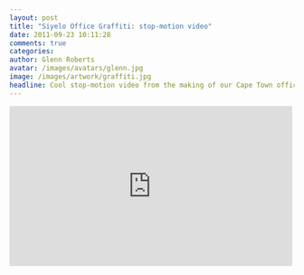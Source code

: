 ```yaml
---
layout: post
title: "Siyelo Office Graffiti: stop-motion video"
date: 2011-09-23 10:11:28
comments: true
categories:
author: Glenn Roberts
avatar: /images/avatars/glenn.jpg
image: /images/artwork/graffiti.jpg
headline: Cool stop-motion video from the making of our Cape Town office graffiti
---
```


<iframe src="http://player.vimeo.com/video/29374463?portrait=0" frameborder="0" height="283" width="500"></iframe>
